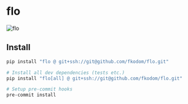 # flo

![flo](https://upload.wikimedia.org/wikipedia/en/8/84/Flo_from_Progressive_Insurance.jpg)

## Install

```bash
pip install "flo @ git+ssh://git@github.com/fkodom/flo.git"

# Install all dev dependencies (tests etc.)
pip install "flo[all] @ git+ssh://git@github.com/fkodom/flo.git"

# Setup pre-commit hooks
pre-commit install
```